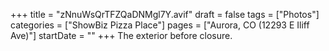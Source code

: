 +++
title = "zNnuWsQrTFZQaDNMgl7Y.avif"
draft = false
tags = ["Photos"]
categories = ["ShowBiz Pizza Place"]
pages = ["Aurora, CO (12293 E Iliff Ave)"]
startDate = ""
+++
The exterior before closure.

